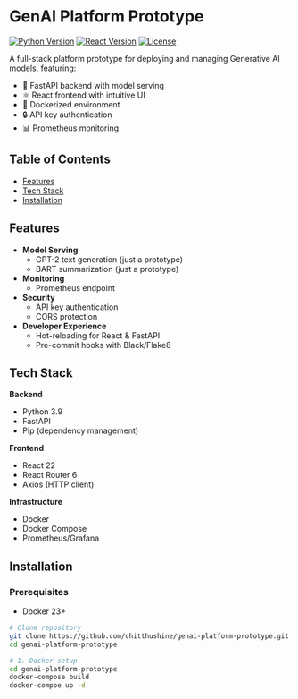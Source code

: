 # GenAI Platform Prototype

[![Python Version](https://img.shields.io/badge/python-3.9%2B-blue)](https://python.org)
[![React Version](https://img.shields.io/badge/react-18%2B-blue)](https://reactjs.org)
[![License](https://img.shields.io/badge/license-MIT-green)](LICENSE)

A full-stack platform prototype for deploying and managing Generative AI models, featuring:

- 🚀 FastAPI backend with model serving
- ⚛️ React frontend with intuitive UI
- 🐳 Dockerized environment
- 🔒 API key authentication
- 📊 Prometheus monitoring

## Table of Contents
- [Features](#features)
- [Tech Stack](#tech-stack)
- [Installation](#installation)

## Features
- **Model Serving**
  - GPT-2 text generation (just a prototype)
  - BART summarization  (just a prototype)
- **Monitoring**
  - Prometheus endpoint
- **Security**
  - API key authentication
  - CORS protection
- **Developer Experience**
  - Hot-reloading for React & FastAPI
  - Pre-commit hooks with Black/Flake8

## Tech Stack
**Backend**
- Python 3.9
- FastAPI
- Pip (dependency management)

**Frontend**
- React 22
- React Router 6
- Axios (HTTP client)

**Infrastructure**
- Docker
- Docker Compose
- Prometheus/Grafana

## Installation

### Prerequisites
- Docker 23+

```bash
# Clone repository
git clone https://github.com/chitthushine/genai-platform-prototype.git
cd genai-platform-prototype

# 1. Docker setup
cd genai-platform-prototype
docker-compose build
docker-compoe up -d
